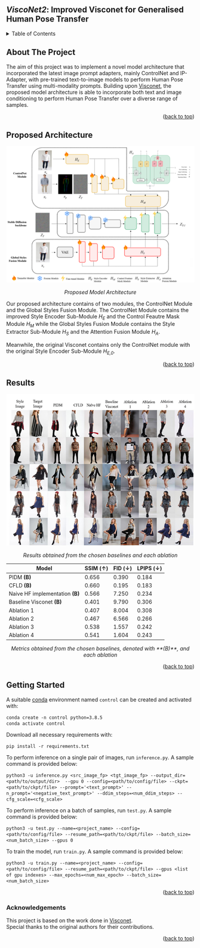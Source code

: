 <a name="readme-top"></a>

## *ViscoNet2*: Improved Visconet for Generalised Human Pose Transfer

<!-- TABLE OF CONTENTS -->
<details>
  <summary>Table of Contents</summary>
  <ol>
    <li>
      <a href="#about-the-project">About The Project</a>
      <ul>
        <li><a href="#proposed-architecture">Proposed Architecture</a></li>
        <li><a href="#results">Results</a></li>
      </ul>
    </li>
    <li>
      <a href="#getting-started">Getting Started</a>
<!--       <a href="#files">Files</a> -->
    </li>
    <li><a href="#acknowledgements">Acknowledgements</a></li>
  </ol>
</details>

<!-- ABOUT THE PROJECT -->
## About The Project

The aim of this project was to implement a novel model architecture that incorporated the 
latest image prompt adapters, mainly ControlNet and IP-Adapter, with pre-trained text-to-image models to perform Human Pose Transfer using multi-modality prompts. Building upon [Visconet](https://github.com/soon-yau/visconet), the proposed model architecture is able to incorporate both text and image conditioning to perform Human Pose Transfer over a diverse range of samples.

<p align="right">(<a href="#readme-top">back to top</a>)</p>

<!-- PROPOSED ARCHITECTURE -->
## Proposed Architecture

![Architecture](./assets/architecture.png)
<p align="center"><em>Proposed Model Architecture</em></p>

Our proposed architecture contains of two modules, the ControlNet Module and the Global Styles Fusion Module. The ControlNet Module contains the improved Style Encoder Sub-Module *H<sub>E</sub>* and the Control Feautre Mask Module *H<sub>M</sub>* while the Global Styles Fusion Module contains the Style Extractor Sub-Module *H<sub>S</sub>* and the Attention Fusion Module *H<sub>A</sub>*. 

Meanwhile, the original Visconet contains only the ControlNet module with the original Style Encoder Sub-Module *H<sub>E,0</sub>*.

<p align="right">(<a href="#readme-top">back to top</a>)</p>

<!-- RESULTS -->
## Results
<div align="center">

  ![Architecture](./assets/ablation_results.png)

</div>
<p align="center"><em>Results obtained from the chosen baselines and each ablation</em></p>

<div align="center">

| Model | SSIM (↑)  | FID (↓)  | LPIPS (↓) |
| ----------- | ----------- | ----------- | ----------- | 
| PIDM **(B)** | 0.656 | 0.390 | 0.184 | 
| CFLD **(B)** | 0.660 | 0.195 | 0.183 |
| Naive HF implementation **(B)** | 0.566 | 7.250 | 0.234 |
| Baseline Visconet **(B)** | 0.401 | 9.790 | 0.306 |
| Ablation 1 | 0.407 | 8.004 | 0.308 |
| Ablation 2 | 0.467 | 6.566 | 0.266 |
| Ablation 3 | 0.538 | 1.557 | 0.242 |
| Ablation 4 | 0.541 | 1.604 | 0.243 |

</div>
<p align="center"><em>Metrics obtained from the chosen baselines, denoted with **(B)**, and each ablation</em></p>

<p align="right">(<a href="#readme-top">back to top</a>)</p>

<!-- GETTING STARTED -->
## Getting Started

A suitable [conda](https://conda.io/) environment named `control` can be created and activated with:

```
conda create -n control python=3.8.5
conda activate control
```

Download all necessary requirements with:

```
pip install -r requirements.txt
```

To perform inference on a single pair of images, run `inference.py`. A sample command is provided below:

```
python3 -u inference.py <src_image_fp> <tgt_image_fp> --output_dir=<path/to/output/dir>  --gpu 0 --config=<path/to/config/file> --ckpt=<path/to/ckpt/file> --prompt='<text_prompt>' --n_prompt='<negative_text_prompt>' --ddim_steps=<num_ddim_steps> --cfg_scale=<cfg_scale>
```

To perform inference on a batch of samples, run `test.py`. A sample command is provided below:

```
python3 -u test.py --name=<project_name> --config=<path/to/config/file> --resume_path=<path/to/ckpt/file> --batch_size=<num_batch_size> --gpus 0
```

To train the model, run `train.py`. A sample command is provided below:

```
python3 -u train.py --name=<project_name> --config=<path/to/config/file> --resume_path=<path/to/ckpt/file> --gpus <list of gpu indexes> --max_epochs=<num_max_epoch> --batch_size=<num_batch_size>
```

<p align="right">(<a href="#readme-top">back to top</a>)</p>

<!--
## Files
-->

### Acknowledgements
This project is based on the work done in [Visconet](https://github.com/soon-yau/visconet).  
Special thanks to the original authors for their contributions.

<p align="right">(<a href="#readme-top">back to top</a>)</p>
